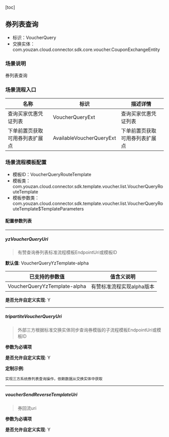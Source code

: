 [toc]

## 券列表查询
- 标识：VoucherQuery
- 交换实体：com.youzan.cloud.connector.sdk.core.voucher.CouponExchangeEntity
### 场景说明
券列表查询
### 场景流程入口

名称 | 标识 | 描述详情
---|---|---
查询买家优惠凭证列表 | VoucherQueryExt | 查询买家优惠凭证列表
下单前置页获取可用券列表扩展点 | AvailableVoucherQueryExt | 下单前置页获取可用券列表扩展点

### 场景流程模板配置
- 模板ID：VoucherQueryRouteTemplate
- 模板类：com.youzan.cloud.connector.sdk.template.voucher.list.VoucherQueryRouteTemplate
- 模板参数类：com.youzan.cloud.connector.sdk.template.voucher.list.VoucherQueryRouteTemplate$TemplateParameters

#### 配置参数列表

---
##### yzVoucherQueryUri
> 有赞查询券列表标准流程模板EndpointUri或模板ID

**默认值**: VoucherQueryYzTemplate-alpha

已支持的参数值 | 值含义说明
---|---
VoucherQueryYzTemplate-alpha | 有赞标准流程实现alpha版本

**是否允许自定义实现**: Y

---
##### tripartiteVoucherQueryUri
> 外部三方根据标准交换实体同步查询券模版的子流程模板EndpointUri或模板ID

**参数为必填项**


**是否允许自定义实现**: Y


**定制示例**:
```
实现三方系统券列表查询操作，依赖数据从交换实体中获取
```
---
##### voucherSendReverseTemplateUri
> 券回流uri

**参数为必填项**


**是否允许自定义实现**: Y


